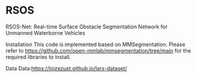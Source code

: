 # RSOS
RSOS-Net: Real-time Surface Obstacle Segmentation Network for Unmanned Waterborne Vehicles

Installation
This code is implemented based on MMSegmentation. Please refer to https://github.com/open-mmlab/mmsegmentation/tree/main for the required libraries to install.

Data
Data:https://lojzezust.github.io/lars-dataset/
